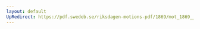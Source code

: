 ```yaml
---
layout: default
UpRedirect: https://pdf.swedeb.se/riksdagen-motions-pdf/1869/mot_1869__ak__00019/mot_1869__ak__00019_003.pdf
---
```

